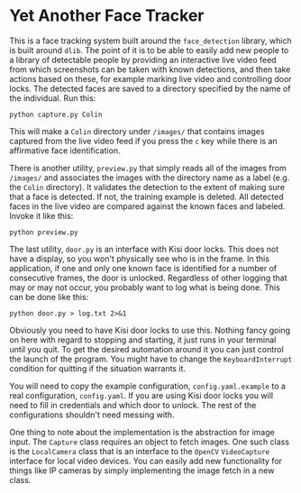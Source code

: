# Yet Another Face Tracker

This is a face tracking system built around the
`face_detection` library, which is built around
`dlib`.  The point of it is to be able to easily
add new people to a library of detectable people
by providing an interactive live video feed from
which screenshots can be taken with known 
detections, and then take actions based on these,
for example marking live video and controlling
door locks.  The detected faces are saved to a 
directory specified by the name of the 
individual.  Run this:

```
python capture.py Colin
```

This will make a `Colin` directory under `/images/`
that contains images captured from the live 
video feed if you press the `c` key while there is
an affirmative face identification.

There is another utility, `preview.py` that simply
reads all of the images from `/images/` and
associates the images with the directory name as a
label (e.g. the `Colin` directory).  It validates
the detection to the extent of making sure that a
face is detected.  If not, the training example
is deleted.  All detected faces in the live 
video are compared against the known faces and 
labeled.  Invoke it like this:

```
python preview.py
```

The last utility, `door.py` is an interface with 
Kisi door locks.  This does not have a display,
so you won't physically see who is in the frame.  In
this application, if one and only one known face is
identified for a number of consecutive frames, the
door is unlocked.  Regardless of other logging that
may or may not occur, you probably want to log what
is being done.  This can be done like this:

```
python door.py > log.txt 2>&1
```

Obviously you need to have Kisi door locks to 
use this.  Nothing fancy going on here with
regard to stopping and starting, it just
runs in your terminal until you quit.  To get the
desired automation around it you can just control
the launch of the program.  You might have to change
the `KeyboardInterrupt` condition for quitting if 
the situation warrants it.

You will need to copy the example configuration,
`config.yaml.example` to a real configuration,
`config.yaml`.  If you are using Kisi door locks
you will need to fill in credentials and which
door to unlock.  The rest of the configurations
shouldn't need messing with.

One thing to note about the implementation is the
abstraction for image input.  The `Capture` class
requires an object to fetch images.  One such class
is the `LocalCamera` class that is an interface to
the `OpenCV` `VideoCapture` interface for local 
video devices.  You can easily add new functionality
for things like IP cameras by simply implementing
the image fetch in a new class.

